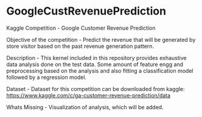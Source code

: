 # GoogleCustRevenuePrediction
Kaggle Competition - Google Customer Revenue Prediction


Objective of the competition - 
Predict the revenue that will be generated by store visitor based on the past revenue generation pattern. 

Description - 
This kernel included in this repository provides exhaustive data analysis done on the test data. Some amount of feature engg and preprocessing based on the analysis and also fitting a classification model followed by a regression model. 

Dataset - 
Dataset for this competition can be downloaded from kaggle:
https://www.kaggle.com/c/ga-customer-revenue-prediction/data

Whats Missing - 
Visualization of analysis, which will be added. 
